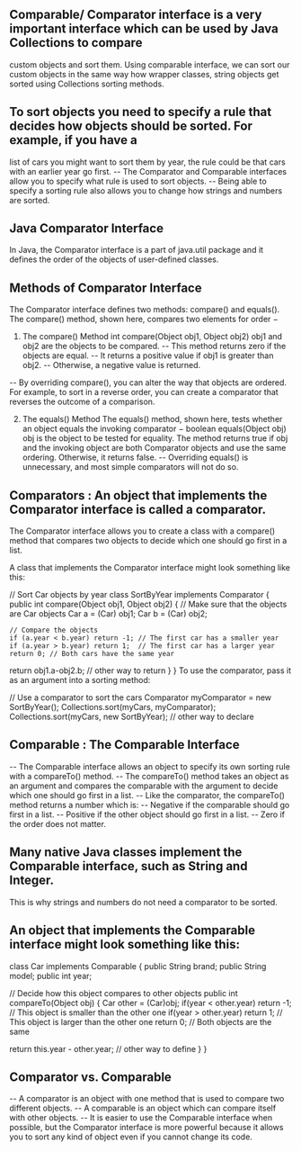 ## Comparable/ Comparator interface is a very important interface which can be used by Java Collections to compare 
   custom objects and sort them. Using comparable interface, we can sort our custom objects in the same way how wrapper
   classes, string objects get sorted using Collections sorting methods.

## To sort objects you need to specify a rule that decides how objects should be sorted. For example, if you have a 
   list of cars you might want to sort them by year, the rule could be that cars with an earlier year go first.
-- The Comparator and Comparable interfaces allow you to specify what rule is used to sort objects.
-- Being able to specify a sorting rule also allows you to change how strings and numbers are sorted.

## Java Comparator Interface
   In Java, the Comparator interface is a part of java.util package and it defines the order of the objects of user-defined classes.

## Methods of Comparator Interface
   The Comparator interface defines two methods: compare() and equals(). The compare() method, shown here, compares 
   two elements for order −
1. The compare() Method
   int compare(Object obj1, Object obj2)
   obj1 and obj2 are the objects to be compared. 
-- This method returns zero if the objects are equal.
-- It returns a positive value if obj1 is greater than obj2. 
-- Otherwise, a negative value is returned.

-- By overriding compare(), you can alter the way that objects are ordered. For example, to sort in a reverse order,
   you can create a comparator that reverses the outcome of a comparison.

2. The equals() Method
   The equals() method, shown here, tests whether an object equals the invoking comparator −
   boolean equals(Object obj)
   obj is the object to be tested for equality. The method returns true if obj and the invoking object are both
   Comparator objects and use the same ordering. Otherwise, it returns false.
-- Overriding equals() is unnecessary, and most simple comparators will not do so.

## Comparators : An object that implements the Comparator interface is called a comparator.
   The Comparator interface allows you to create a class with a compare() method that compares two objects to decide 
   which one should go first in a list.

A class that implements the Comparator interface might look something like this:

// Sort Car objects by year
class SortByYear implements Comparator {
public int compare(Object obj1, Object obj2) {
// Make sure that the objects are Car objects
Car a = (Car) obj1;
Car b = (Car) obj2;

    // Compare the objects
    if (a.year < b.year) return -1; // The first car has a smaller year
    if (a.year > b.year) return 1;  // The first car has a larger year
    return 0; // Both cars have the same year

return obj1.a-obj2.b; // other way to return
}
}
To use the comparator, pass it as an argument into a sorting method:

// Use a comparator to sort the cars
Comparator myComparator = new SortByYear();
Collections.sort(myCars, myComparator);
Collections.sort(myCars, new SortByYear); // other way to declare 


## Comparable : The Comparable Interface
-- The Comparable interface allows an object to specify its own sorting rule with a compareTo() method.
-- The compareTo() method takes an object as an argument and compares the comparable with the argument to decide which
   one should go first in a list.
-- Like the comparator, the compareTo() method returns a number which is:
-- Negative if the comparable should go first in a list.
-- Positive if the other object should go first in a list.
-- Zero if the order does not matter.

## Many native Java classes implement the Comparable interface, such as String and Integer.
   This is why strings and numbers do not need a comparator to be sorted.

## An object that implements the Comparable interface might look something like this:

class Car implements Comparable {
public String brand;
public String model;
public int year;

// Decide how this object compares to other objects
public int compareTo(Object obj) {
Car other = (Car)obj;
if(year < other.year) return -1; // This object is smaller than the other one
if(year > other.year) return 1;  // This object is larger than the other one
return 0; // Both objects are the same

return this.year - other.year; // other way to define
}
}

## Comparator vs. Comparable
-- A comparator is an object with one method that is used to compare two different objects.
-- A comparable is an object which can compare itself with other objects.
-- It is easier to use the Comparable interface when possible, but the Comparator interface is more powerful because 
   it allows you to sort any kind of object even if you cannot change its code.

